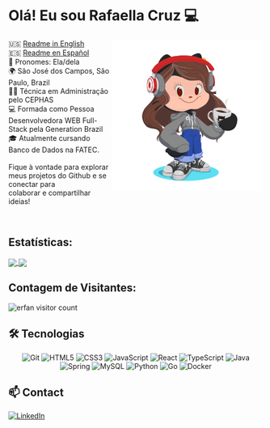 # Olá! Eu sou Rafaella Cruz 💻

<img align="right" width="300" height="300" src="assets/myOctocat.png">

🇺🇸  <a href="https://github.com/arafaellacruz/arafaellacruz/blob/main/readme-en.md">Readme in English</a>
<br>
🇪🇸  <a href="https://github.com/arafaellacruz/arafaellacruz/blob/main/readme-es.md"> Readme en Español</a>
<br>
🌟 Pronomes: Ela/dela
<br>
🌍 São José dos Campos, São Paulo, Brazil
<br>
👩‍💼 Técnica em Administração pelo CEPHAS
<br>
💻 Formada como Pessoa Desenvolvedora WEB Full-Stack pela Generation Brazil
<br>
🎓 Atualmente cursando Banco de Dados na FATEC.
<br> 
<br> 
Fique à vontade para explorar meus projetos do Github e se conectar para 
<br> colaborar e compartilhar ideias!

<br> 

## Estatísticas:
<a href="https://github.com/arafaellacruz/github-readme-stats">
    <img height="160" align="center" src="https://github-readme-stats.vercel.app/api?username=arafaellacruz&theme=synthwave" />
</a>


      
<a href="https://github.com/arafaellacruz/convoychat">
    <img height="160" align="center" src="https://github-readme-stats.vercel.app/api/top-langs?username=arafaellacruz&layout=compact&theme=synthwave&langs_count=8&card_width=450" />
</a>

## Contagem de Visitantes:
<img src="https://profile-counter.glitch.me/{arafaellacruz}/count.svg" alt="erfan visitor count" /></p>


## 🛠️ Tecnologias
 
<div align="center" width="200">
    <img alt="Git" src="https://img.shields.io/badge/git-%23F05033.svg?style=for-the-badge&logo=git&logoColor=white"/>
    <img alt="HTML5" src="https://img.shields.io/badge/html5-%23E34F26.svg?style=for-the-badge&logo=html5&logoColor=white"/>
    <img alt="CSS3" src="https://img.shields.io/badge/css3-%231572B6.svg?style=for-the-badge&logo=css3&logoColor=white"/>
    <img alt="JavaScript" src="https://img.shields.io/badge/javascript-%23F7DF1E.svg?style=for-the-badge&logo=javascript&logoColor=black"/>
    <img alt="React" src="https://img.shields.io/badge/react-%2361DAFB.svg?style=for-the-badge&logo=react&logoColor=black"/>
    <img alt="TypeScript" src="https://img.shields.io/badge/typescript-%23007ACC.svg?style=for-the-badge&logo=typescript&logoColor=white"/>
    <img alt="Java" src="https://img.shields.io/badge/java-%23E67F22.svg?style=for-the-badge&logo=java&logoColor=white"/>
    <img alt="Spring" src="https://img.shields.io/badge/spring-%236DB33F.svg?style=for-the-badge&logo=spring&logoColor=white"/>
    <img alt="MySQL" src="https://img.shields.io/badge/mysql-%234479A1.svg?style=for-the-badge&logo=mysql&logoColor=white"/>
    <img alt="Python" src="https://img.shields.io/badge/python-%233776AB.svg?style=for-the-badge&logo=python&logoColor=white"/>
    <img alt="Go" src="https://img.shields.io/badge/go-%2300ADD8.svg?style=for-the-badge&logo=go&logoColor=white"/>
    <img alt="Docker" src="https://img.shields.io/badge/docker-%232496ED.svg?style=for-the-badge&logo=docker&logoColor=white"/>
</div>

## 📫 Contact
[![LinkedIn](https://img.shields.io/badge/-LinkedIn-%230077B5?style=for-the-badge&logo=linkedin&logoColor=white)](https://www.linkedin.com/in/cruz-rafaella/)



